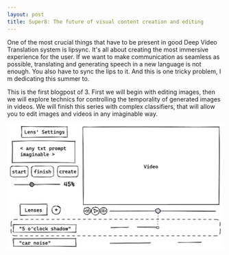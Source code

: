 ```yaml
---
layout: post
title: Super8: The future of visual content creation and editing 
---
```


One of the most crucial things that have to be present in good Deep Video Translation system is lipsync. It's all about creating the most immersive experience for the user. If we want to make communication as seamless as possible, translating and generating speech in a new language is not enough. You also have to sync the lips to it. And this is one tricky problem, I m dedicating this summer to.  

This is the first blogpost of 3. First we will begin with editing images, then we will explore technics for controlling the temporality of generated images in videos. We will finish this series with complex classifiers, that will allow you to edit images and videos in any imaginable way.

![sketch of how something like this will look like](/assets/super8_video_editor.png)


